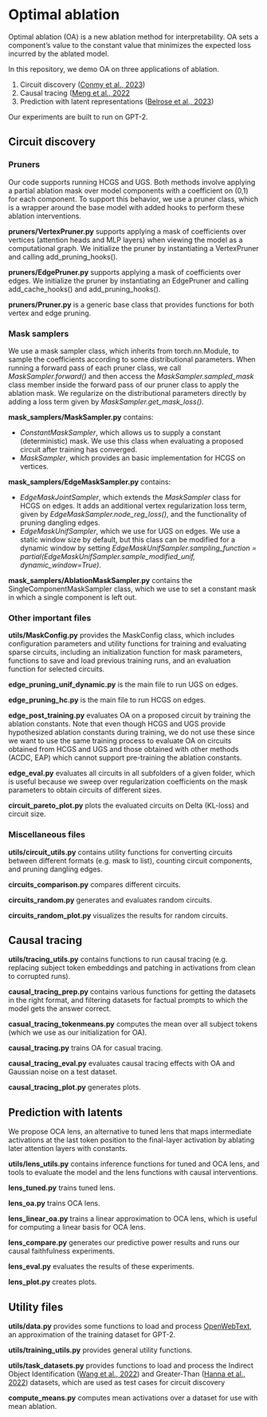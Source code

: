 # Optimal ablation

Optimal ablation (OA) is a new ablation method for interpretability. OA sets a component’s value to the constant value that minimizes the expected loss incurred by the ablated model.

In this repository, we demo OA on three applications of ablation.
1. Circuit discovery ([Conmy et al., 2023](https://arxiv.org/abs/2304.14997))
2. Causal tracing ([Meng et al., 2022](https://arxiv.org/abs/2202.05262)
3. Prediction with latent representations ([Belrose et al., 2023](https://arxiv.org/abs/2303.08112))

Our experiments are built to run on GPT-2.

## Circuit discovery

### Pruners

Our code supports running HCGS and UGS. Both methods involve applying a partial ablation mask over model components with a coefficient on (0,1) for each component. To support this behavior, we use a pruner class, which is a wrapper around the base model with added hooks to perform these ablation interventions.

**pruners/VertexPruner.py** supports applying a mask of coefficients over vertices (attention heads and MLP layers) when viewing the model as a computational graph. We initialize the pruner by instantiating a VertexPruner and calling add_pruning_hooks().

**pruners/EdgePruner.py** supports applying a mask of coefficients over edges. We initialize the pruner by instantiating an EdgePruner and calling add_cache_hooks() and add_pruning_hooks(). 

**pruners/Pruner.py** is a generic base class that provides functions for both vertex and edge pruning.

### Mask samplers

We use a mask sampler class, which inherits from torch.nn.Module, to sample the coefficients according to some distributional parameters. When running a forward pass of each pruner class, we call _MaskSampler.forward()_ and then access the _MaskSampler.sampled_mask_ class member inside the forward pass of our pruner class to apply the ablation mask. We regularize on the distributional parameters directly by adding a loss term given by _MaskSampler.get_mask_loss()_.

**mask_samplers/MaskSampler.py** contains:
- _ConstantMaskSampler_, which allows us to supply a constant (deterministic) mask. We use this class when evaluating a proposed circuit after training has converged.
- _MaskSampler_, which provides an basic implementation for HCGS on vertices.

**mask_samplers/EdgeMaskSampler.py** contains:
- _EdgeMaskJointSampler_, which extends the _MaskSampler_ class for HCGS on edges. It adds an additional vertex regularization loss term, given by _EdgeMaskSampler.node_reg_loss()_, and the functionality of pruning dangling edges.
- _EdgeMaskUnifSampler_, which we use for UGS on edges. We use a static window size by default, but this class can be modified for a dynamic window by setting _EdgeMaskUnifSampler.sampling_function = partial(EdgeMaskUnifSampler.sample_modified_unif, dynamic_window=True)_.

**mask_samplers/AblationMaskSampler.py** contains the SingleComponentMaskSampler class, which we use to set a constant mask in which a single component is left out.

### Other important files

**utils/MaskConfig.py** provides the MaskConfig class, which includes configuration parameters and utility functions for training and evaluating sparse circuits, including an initialization function for mask parameters, functions to save and load previous training runs, and an evaluation function for selected circuits. 

**edge_pruning_unif_dynamic.py** is the main file to run UGS on edges.

**edge_pruning_hc.py** is the main file to run HCGS on edges.

**edge_post_training.py** evaluates OA on a proposed circuit by training the ablation constants. Note that even though HCGS and UGS provide hypothesized ablation constants during training, we do not use these since we want to use the same training process to evaluate OA on circuits obtained from HCGS and UGS and those obtained with other methods (ACDC, EAP) which cannot support pre-training the ablation constants.

**edge_eval.py** evaluates all circuits in all subfolders of a given folder, which is useful because we sweep over regularization coefficients on the mask parameters to obtain circuits of different sizes.

**circuit_pareto_plot.py** plots the evaluated circuits on Delta (KL-loss) and circuit size.

### Miscellaneous files

**utils/circuit_utils.py** contains utility functions for converting circuits between different formats (e.g. mask to list), counting circuit components, and pruning dangling edges.

**circuits_comparison.py** compares different circuits.

**circuits_random.py** generates and evaluates random circuits.

**circuits_random_plot.py** visualizes the results for random circuits.

## Causal tracing

**utils/tracing_utils.py** contains functions to run causal tracing (e.g. replacing subject token embeddings and patching in activations from clean to corrupted runs).

**causal_tracing_prep.py** contains various functions for getting the datasets in the right format, and filtering datasets for factual prompts to which the model gets the answer correct.

**casual_tracing_tokenmeans.py** computes the mean over all subject tokens (which we use as our initialization for OA).

**causal_tracing.py** trains OA for casual tracing.

**causal_tracing_eval.py** evaluates causal tracing effects with OA and Gaussian noise on a test dataset.

**causal_tracing_plot.py** generates plots.

## Prediction with latents 

We propose OCA lens, an alternative to tuned lens that maps intermediate activations at the last token position to the final-layer activation by ablating later attention layers with constants.

**utils/lens_utils.py** contains inference functions for tuned and OCA lens, and tools to evaluate the model and the lens functions with causal interventions.

**lens_tuned.py** trains tuned lens.

**lens_oa.py** trains OCA lens.

**lens_linear_oa.py** trains a linear approximation to OCA lens, which is useful for computing a linear basis for OCA lens.

**lens_compare.py** generates our predictive power results and runs our causal faithfulness experiments.

**lens_eval.py** evaluates the results of these experiments.

**lens_plot.py** creates plots.

## Utility files

**utils/data.py** provides some functions to load and process [OpenWebText](https://paperswithcode.com/dataset/openwebtext), an approximation of the training dataset for GPT-2.

**utils/training_utils.py** provides general utility functions.

**utils/task_datasets.py** provides functions to load and process the Indirect Object Identification ([Wang et al., 2022](https://arxiv.org/abs/2211.00593)) and Greater-Than ([Hanna et al., 2022](https://arxiv.org/abs/2305.00586)) datasets, which are used as test cases for circuit discovery

**compute_means.py** computes mean activations over a dataset for use with mean ablation.

